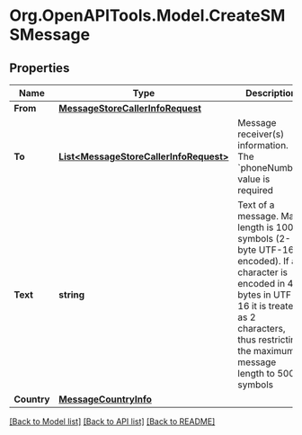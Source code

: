 
# Org.OpenAPITools.Model.CreateSMSMessage

## Properties

Name | Type | Description | Notes
------------ | ------------- | ------------- | -------------
**From** | [**MessageStoreCallerInfoRequest**](MessageStoreCallerInfoRequest.md) |  | 
**To** | [**List&lt;MessageStoreCallerInfoRequest&gt;**](MessageStoreCallerInfoRequest.md) | Message receiver(s) information. The &#x60;phoneNumber&#x60; value is required | 
**Text** | **string** | Text of a message. Max length is 1000 symbols (2-byte UTF-16 encoded). If a character is encoded in 4 bytes in UTF-16 it is treated as 2 characters, thus restricting the maximum message length to 500 symbols | 
**Country** | [**MessageCountryInfo**](MessageCountryInfo.md) |  | [optional] 

[[Back to Model list]](../README.md#documentation-for-models)
[[Back to API list]](../README.md#documentation-for-api-endpoints)
[[Back to README]](../README.md)

